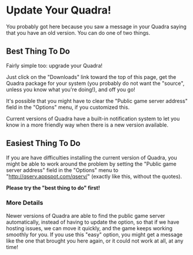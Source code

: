 # Update Your Quadra! #

You probably got here because you saw a message in your Quadra saying that you have an old version. You can do one of two things.

## Best Thing To Do ##

Fairly simple too: upgrade your Quadra!

Just click on the "Downloads" link toward the top of this page, get the Quadra package for your system (you probably do not want the "source", unless you know what you're doing!), and off you go!

It's possible that you might have to clear the "Public game server address" field in the "Options" menu, if you customized this.

Current versions of Quadra have a built-in notification system to let you know in a more friendly way when there is a new version available.

## Easiest Thing To Do ##

If you are have difficulties installing the current version of Quadra, you might be able to work around the problem by
setting the "Public game server address" field in the "Options" menu to "http://qserv.appspot.com/qserv/" (exactly like this, without the quotes).

**Please try the "best thing to do" first!**

### More Details ###

Newer versions of Quadra are able to find the public game server automatically, instead of having to update the option, so that if we have hosting issues, we can move it quickly, and the game keeps working smoothly for you. If you use this "easy" option, you might get a message like the one that brought you here again, or it could not work at all, at any time!